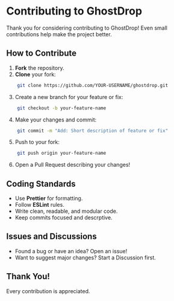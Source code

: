 # Contributing to GhostDrop

Thank you for considering contributing to GhostDrop!
Even small contributions help make the project better.

## How to Contribute

1. **Fork** the repository.
2. **Clone** your fork:
```bash
    git clone https://github.com/YOUR-USERNAME/ghostdrop.git
```
3. Create a new branch for your feature or fix:
```bash
    git checkout -b your-feature-name
```
4. Make your changes and commit:
```bash
    git commit -m "Add: Short description of feature or fix"
```
5. Push to your fork:
```bash
    git push origin your-feature-name
```
6. Open a Pull Request describing your changes!

## Coding Standards
- Use **Prettier** for formatting.
- Follow **ESLint** rules.
- Write clean, readable, and modular code.
- Keep commits focused and descrptive.

## Issues and Discussions
- Found a bug or have an idea? Open an issue!
- Want to suggest major changes? Start a Discussion first.

## Thank You!
Every contribution is appreciated.